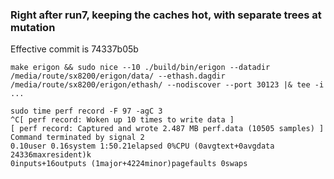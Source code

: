### Right after run7, keeping the caches hot, with separate trees at mutation
Effective commit is 74337b05b

```
make erigon && sudo nice --10 ./build/bin/erigon --datadir /media/route/sx8200/erigon/data/ --ethash.dagdir /media/route/sx8200/erigon/ethash/ --nodiscover --port 30123 |& tee -i ...
```
```
sudo time perf record -F 97 -agC 3
^C[ perf record: Woken up 10 times to write data ]
[ perf record: Captured and wrote 2.487 MB perf.data (10505 samples) ]
Command terminated by signal 2
0.10user 0.16system 1:50.21elapsed 0%CPU (0avgtext+0avgdata 24336maxresident)k
0inputs+16outputs (1major+4224minor)pagefaults 0swaps
```
